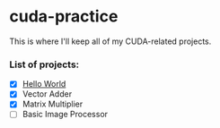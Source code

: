 # cuda-practice
This is where I'll keep all of my CUDA-related projects.

### List of projects:
- [x] [Hello World](HelloWorld)
- [x] Vector Adder
- [x] Matrix Multiplier
- [ ] Basic Image Processor
